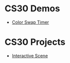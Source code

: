 # CS30 Demos
- [Color Swap Timer](color-time-swap)

# CS30 Projects
- [Interactive Scene](interactive-scene)
